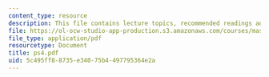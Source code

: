 ```yaml
---
content_type: resource
description: This file contains lecture topics, recommended readings and problems.
file: https://ol-ocw-studio-app-production.s3.amazonaws.com/courses/mas-865j-quantum-information-science-spring-2006/5c495ff88735e34075b4497795364e2a_ps4.pdf
file_type: application/pdf
resourcetype: Document
title: ps4.pdf
uid: 5c495ff8-8735-e340-75b4-497795364e2a
---
```

